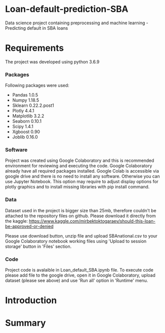 # Loan-default-prediction-SBA

Data science project containing preprocessing and machine learning - Predicting default in SBA loans

# Requirements

The project was developed using python 3.6.9

### Packages

Following packages were used:

- Pandas 1.0.5
- Numpy 1.18.5
- Sklearn 0.22.2.post1
- Plotly 4.4.1
- Matplotlib 3.2.2
- Seaborn 0.10.1
- Scipy 1.4.1
- Xgboost 0.90
- Joblib 0.16.0


### Software

Project was created using Google Colaboratory and this is recommended environment for reviewing and executing the code. Google Colaboratory already have all required packages installed. Google Colab is accessible via google drive and there is no need to install any software. Otherwise you can use Jupyter Notebook. This option may require to adjust display options for plotly graphics and to install missing libraries with pip install command.

### Data

Dataset used in the project is bigger size than 25mb, therefore couldn't be attached to the repository files on github. Please download it directly from the kaggle:
https://www.kaggle.com/mirbektoktogaraev/should-this-loan-be-approved-or-denied

Please use download button, unzip file and upload SBAnational.csv to your Google Colaboratory notebook working files using 'Upload to session storage' button in 'Files' section.

### Code

Project code is avalaible in Loan_default_SBA.ipynb file. To execute code please add file to the google drive, open it in Google Colaboratory, upload dataset (please see above) and use 'Run all' option in 'Runtime' menu.

# Introduction


# Summary
